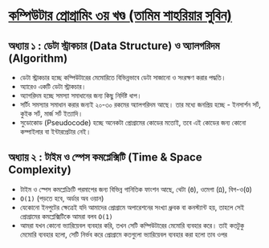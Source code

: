 # [কম্পিউটার প্রোগ্রামিং ৩য় খণ্ড (তামিম শাহরিয়ার সুবিন)](http://dimik.pub/book/245/computer-programming-3-data-structure-algorithm-by-tamim-shahriar)

## অধ্যায় ১ : ডেটা স্ট্রাকচার (Data Structure) ও অ্যালগরিদম (Algorithm)
* ডেটা স্ট্রাকচার হচ্ছে কম্পিউটারের মেমোরিতে বিভিন্নভাবে ডেটা সাজানো ও সংরক্ষণ করার পদ্ধতি।
* অ্যারেও একটি ডেটা স্ট্রাকচার।
* অ্যাগরিদম হচ্ছে সমস্যা সমাধানের জন্য কিছু নির্দিষ্ট ধাপ।
* সর্টিং সমস্যার সমাধান করার জন্যই ২০-৩০ রকমের অ্যালগরিদম আছে। তার মধ্যে জনপ্রিয় হচ্ছে - ইনসার্শন সর্ট, কুইক সর্ট, মার্জ সর্ট ইত্যাদি।
* সুডোকোড (Pseudocode) হচ্ছে অনেকটা প্রোগ্রামের কোডের মতোই, তবে এই কোডের জন্য কোনো কম্পাইলার বা ইন্টারপ্রেটার নেই। 

## অধ্যায় ২ : টাইম ও স্পেস কমপ্লেক্সিটি (Time & Space Complexity)
* টাইম ও স্পেস কমপ্লেক্রিটি পরমাপের জন্য বিভিন্ন গানিতিক ফাংশন আছে, থেটা (`Θ`), ওমেগা (`Ω`), বিগ-ও(`O`)
* `O(1)` (পড়তে হবে, অর্ডার অব ওয়ান)
* যেকোনো ইনপুটের ক্ষেত্রেই যদি আমাদের প্রোগ্রামে অপারেশনের সংখ্যা ধ্রুবক বা কনস্ট্যান্ট হয়, তাহলে সেই প্রোগ্রামের কমপ্লেক্সিটিকে আমরা বলব `O(1)`
* আমরা যখন কোনো ভ্যারিয়েবল ব্যবহার করি, তখন সেটি কম্পিউটারের মেমোরি ব্যবহার করে। তাই কতটুকু মেমোরি ব্যবহার হলো, সেটি নির্ভব করে প্রােগ্রামে কতগুলো ভ্যারিয়েবল ব্যবহার করা হলো তাব ওপর
